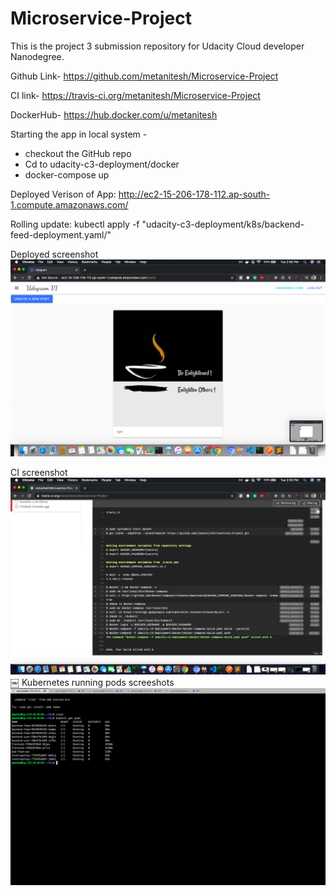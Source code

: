 # Microservice-Project
This is the project 3 submission repository for Udacity Cloud developer Nanodegree. 

Github Link-
https://github.com/metanitesh/Microservice-Project

CI link- 
https://travis-ci.org/metanitesh/Microservice-Project

DockerHub-
https://hub.docker.com/u/metanitesh

Starting the app in local system -
- checkout the GitHub repo
- Cd to udacity-c3-deployment/docker 
- docker-compose up

Deployed Verison of App:
http://ec2-15-206-178-112.ap-south-1.compute.amazonaws.com/

Rolling update:
kubectl apply -f "udacity-c3-deployment/k8s/backend-feed-deployment.yaml/"


Deployed screenshot
![Deployed](./screenshots/deployed.png "Deployed version")

CI screenshot
![CI](./screenshots/ci.png "CI/CD screenshot")
￼
Kubernetes running pods screeshots
![CI](./screenshots/pods.png "Pods screenshots")

